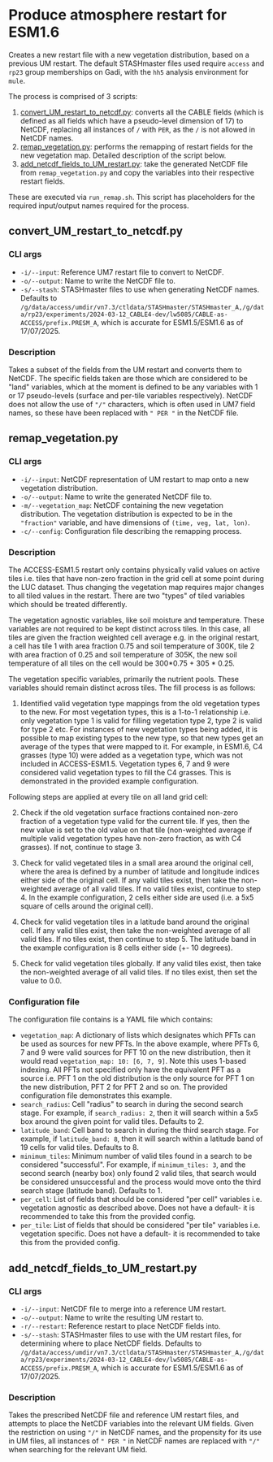 # Produce atmosphere restart for ESM1.6

Creates a new restart file with a new vegetation distribution, based on a previous UM restart. The default STASHmaster files used require ```access``` and ```rp23``` group memberships on Gadi, with the ```hh5``` analysis environment for ```mule```.

The process is comprised of 3 scripts:

1. [convert_UM_restart_to_netcdf.py](#convert_UM_restart_to_netcdf.py): converts all the CABLE fields (which is defined as all fields which have a pseudo-level dimension of 17) to NetCDF, replacing all instances of ```/``` with ``` PER ```, as the ```/``` is not allowed in NetCDF names.
2. [remap_vegetation.py](#remap_vegetation.py): performs the remapping of restart fields for the new vegetation map. Detailed description of the script below.
3. [add_netcdf_fields_to_UM_restart.py](#add_netcdf_fields_to_UM_restart.py): take the generated NetCDF file from ```remap_vegetation.py``` and copy the variables into their respective restart fields.

These are executed via ```run_remap.sh```. This script has placeholders for the required input/output names required for the process.

## convert_UM_restart_to_netcdf.py

### CLI args

* ```-i/--input```: Reference UM7 restart file to convert to NetCDF.
* ```-o/--output```: Name to write the NetCDF file to.
* ```-s/--stash```: STASHmaster files to use when generating NetCDF names. Defaults to ```/g/data/access/umdir/vn7.3/ctldata/STASHmaster/STASHmaster_A,/g/data/rp23/experiments/2024-03-12_CABLE4-dev/lw5085/CABLE-as-ACCESS/prefix.PRESM_A```, which is accurate for ESM1.5/ESM1.6 as of 17/07/2025.

### Description

Takes a subset of the fields from the UM restart and converts them to NetCDF. The specific fields taken are those which are considered to be "land" variables, which at the moment is defined to be any variables with 1 or 17 pseudo-levels (surface and per-tile variables respectively). NetCDF does not allow the use of ```"/"``` characters, which is often used in UM7 field names, so these have been replaced with ```" PER "``` in the NetCDF file.

## remap_vegetation.py

### CLI args

* ```-i/--input```: NetCDF representation of UM restart to map onto a new vegetation distribution.
* ```-o/--output```: Name to write the generated NetCDF file to.
* ```-m/--vegetation_map```: NetCDF containing the new vegetation distribution. The vegetation distribution is expected to be in the ```"fraction"``` variable, and have dimensions of ```(time, veg, lat, lon)```.
* ```-c/--config```: Configuration file describing the remapping process.

### Description

The ACCESS-ESM1.5 restart only contains physically valid values on active tiles i.e. tiles that have non-zero fraction in the grid cell at some point during the LUC dataset. Thus changing the vegetation map requires major changes to all tiled values in the restart. There are two "types" of tiled variables which should be treated differently.

The vegetation agnostic variables, like soil moisture and temperature. These variables are not required to be kept distinct across tiles. In this case, all tiles are given the fraction weighted cell average e.g. in the original restart, a cell has tile 1 with area fraction 0.75 and soil temperature of 300K, tile 2 with area fraction of 0.25 and soil temperature of 305K, the new soil temperature of all tiles on the cell would be 300*0.75 + 305 * 0.25. 

The vegetation specific variables, primarily the nutrient pools. These variables should remain distinct across tiles. The fill process is as follows:

1. Identified valid vegetation type mappings from the old vegetation types to the new. For most vegetation types, this is a 1-to-1 relationship i.e. only vegetation type 1 is valid for filling vegetation type 2, type 2 is valid for type 2 etc. For instances of new vegetation types being added, it is possible to map existing types to the new type, so that new types get an average of the types that were mapped to it. For example, in ESM1.6, C4 grasses (type 10) were added as a vegetation type, which was not included in ACCESS-ESM1.5. Vegetation types 6, 7 and 9 were considered valid vegetation types to fill the C4 grasses. This is demonstrated in the provided example configuration.

Following steps are applied at every tile on all land grid cell:

2. Check if the old vegetation surface fractions contained non-zero fraction of a vegetation type valid for the current tile. If yes, then the new value is set to the old value on that tile (non-weighted average if multiple valid vegetation types have non-zero fraction, as with C4 grasses). If not, continue to stage 3.

3. Check for valid vegetated tiles in a small area around the original cell, where the area is defined by a number of latitude and longitude indices either side of the original cell. If any valid tiles exist, then take the non-weighted average of all valid tiles. If no valid tiles exist, continue to step 4. In the example configuration, 2 cells either side are used (i.e. a 5x5 square of cells around the original cell).

4. Check for valid vegetation tiles in a latitude band around the original cell. If any valid tiles exist, then take the non-weighted average of all valid tiles. If no tiles exist, then continue to step 5. The latitude band in the example configuration is 8 cells either side (+- 10 degrees).

5. Check for valid vegetation tiles globally. If any valid tiles exist, then take the non-weighted average of all valid tiles. If no tiles exist, then set the value to 0.0.

### Configuration file

The configuration file contains is a YAML file which contains:

* ```vegetation_map```: A dictionary of lists which designates which PFTs can be used as sources for new PFTs. In the above example, where PFTs 6, 7 and 9 were valid sources for PFT 10 on the new distribution, then it would read ```vegetation_map: 10: [6, 7, 9]```. Note this uses 1-based indexing. All PFTs not specified only have the equivalent PFT as a source i.e. PFT 1 on the old distribution is the only source for PFT 1 on the new distribution, PFT 2 for PFT 2 and so on. The provided configuration file demonstrates this example.
* ```search_radius```: Cell "radius" to search in during the second search stage. For example, if ```search_radius: 2```, then it will search within a 5x5 box around the given point for valid tiles. Defaults to 2.
* ```latitude_band```: Cell band to search in during the third search stage. For example, if ```latitude_band: 8```, then it will search within a latitude band of 19 cells for valid tiles. Defaults to 8.
* ```minimum_tiles```: Minimum number of valid tiles found in a search to be considered "successful". For example, if ```minimum_tiles: 3```, and the second search (nearby box) only found 2 valid tiles, that search would be considered unsuccessful and the process would move onto the third search stage (latitude band). Defaults to 1.
* ```per_cell```: List of fields that should be considered "per cell" variables i.e. vegetation agnostic as described above. Does not have a default- it is recommended to take this from the provided config.
* ```per_tile```: List of fields that should be considered "per tile" variables i.e. vegetation specific. Does not have a default- it is recommended to take this from the provided config.

## add_netcdf_fields_to_UM_restart.py

### CLI args

* ```-i/--input```: NetCDF file to merge into a reference UM restart.
* ```-o/--output```: Name to write the resulting UM restart to.
* ```-r/--restart```: Reference restart to place NetCDF fields into.
* ```-s/--stash```: STASHmaster files to use with the UM restart files, for determining where to place NetCDF fields. Defaults to ```/g/data/access/umdir/vn7.3/ctldata/STASHmaster/STASHmaster_A,/g/data/rp23/experiments/2024-03-12_CABLE4-dev/lw5085/CABLE-as-ACCESS/prefix.PRESM_A```, which is accurate for ESM1.5/ESM1.6 as of 17/07/2025.

### Description

Takes the prescribed NetCDF file and reference UM restart files, and attempts to place the NetCDF variables into the relevant UM fields. Given the restriction on using ```"/"``` in NetCDF names, and the propensity for its use in UM files, all instances of ```" PER "``` in NetCDF names are replaced with ```"/"``` when searching for the relevant UM field.
